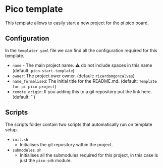 # Pico template

This template allows to easily start a new project for the pi pico board.

## Configuration

In the `templater.yaml` file we can find all the configuration required for this template.

* `name` - The main project name. ⚠️ do not include spaces in this name (default: `pico-start-template`)
* `owner`: The project ower owner. (default: `ricardomgoncalves`)
* `name_formalised`: The initial title for the README.md. (default: `Template for pi pico project`)
* `remote_origin`: If you adding this to a git repository put the link here. (default: ``)

## Scripts

The scripts folder contain two scripts that automatically run on template setup.

* `init.sh`
  * Initialises the git repository within the project.
* `submodules.sh`
  * Initialises all the submodules required for this project, in this case is just the `pico-sdk` module.
